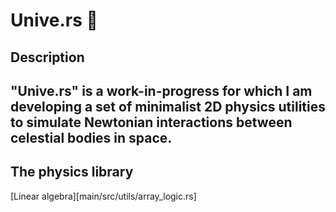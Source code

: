 # Unive.rs 🚀

## Description
**"Unive.rs"** is a work-in-progress for which I am developing a set of minimalist 2D physics utilities to simulate Newtonian interactions between celestial bodies in space. 
---

## The physics library
[Linear algebra][main/src/utils/array_logic.rs]

